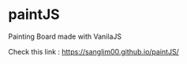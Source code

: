 # paintJS
Painting Board made with VanilaJS

Check this link : https://sanglim00.github.io/paintJS/
